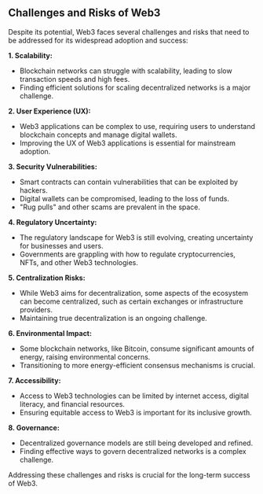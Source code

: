## Challenges and Risks of Web3

Despite its potential, Web3 faces several challenges and risks that need to be addressed for its widespread adoption and success:

**1. Scalability:**

* Blockchain networks can struggle with scalability, leading to slow transaction speeds and high fees.
* Finding efficient solutions for scaling decentralized networks is a major challenge.

**2. User Experience (UX):**

* Web3 applications can be complex to use, requiring users to understand blockchain concepts and manage digital wallets.
* Improving the UX of Web3 applications is essential for mainstream adoption.

**3. Security Vulnerabilities:**

* Smart contracts can contain vulnerabilities that can be exploited by hackers.
* Digital wallets can be compromised, leading to the loss of funds.
* "Rug pulls" and other scams are prevalent in the space.

**4. Regulatory Uncertainty:**

* The regulatory landscape for Web3 is still evolving, creating uncertainty for businesses and users.
* Governments are grappling with how to regulate cryptocurrencies, NFTs, and other Web3 technologies.

**5. Centralization Risks:**

* While Web3 aims for decentralization, some aspects of the ecosystem can become centralized, such as certain exchanges or infrastructure providers.
* Maintaining true decentralization is an ongoing challenge.

**6. Environmental Impact:**

* Some blockchain networks, like Bitcoin, consume significant amounts of energy, raising environmental concerns.
* Transitioning to more energy-efficient consensus mechanisms is crucial.

**7. Accessibility:**

* Access to Web3 technologies can be limited by internet access, digital literacy, and financial resources.
* Ensuring equitable access to Web3 is important for its inclusive growth.

**8. Governance:**

* Decentralized governance models are still being developed and refined.
* Finding effective ways to govern decentralized networks is a complex challenge.

Addressing these challenges and risks is crucial for the long-term success of Web3.
